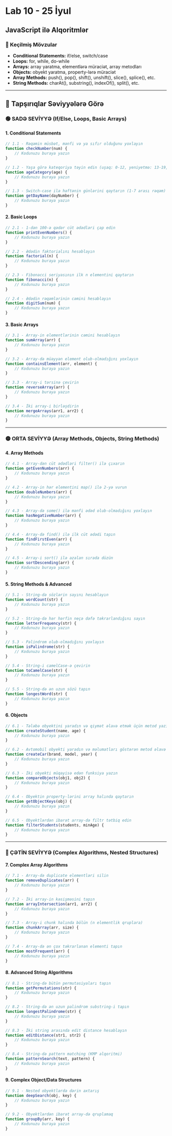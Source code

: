 # Lab 10 - 25 İyul
## JavaScript ilə Alqoritmlər

### 📅 Keçilmiş Mövzular
- **Conditional Statements:** if/else, switch/case
- **Loops:** for, while, do-while
- **Arrays:** array yaratma, elementlərə müraciət, array metodları
- **Objects:** obyekt yaratma, property-lərə müraciət
- **Array Methods:** push(), pop(), shift(), unshift(), slice(), splice(), etc.
- **String Methods:** charAt(), substring(), indexOf(), split(), etc.

---

## 🎯 Tapşırıqlar Səviyyələrə Görə

### 🟢 SADƏ SEVİYYƏ (If/Else, Loops, Basic Arrays)

#### **1. Conditional Statements**
```javascript
// 1.1 - Rəqəmin müsbət, mənfi və ya sıfır olduğunu yoxlayın
function checkNumber(num) {
    // Kodunuzu buraya yazın
}

// 1.2 - Yaşa görə kateqoriya təyin edin (uşaq: 0-12, yeniyetmə: 13-19, böyük: 20+)
function ageCategory(age) {
    // Kodunuzu buraya yazın
}

// 1.3 - Switch-case ilə həftənin günlərini qaytarın (1-7 arası rəqəm)
function getDayName(dayNumber) {
    // Kodunuzu buraya yazın
}
```

#### **2. Basic Loops**
```javascript
// 2.1 - 1-dən 100-ə qədər cüt ədədləri çap edin
function printEvenNumbers() {
    // Kodunuzu buraya yazın
}

// 2.2 - Ədədin faktorialını hesablayın
function factorial(n) {
    // Kodunuzu buraya yazın
}

// 2.3 - Fibonacci seriyasının ilk n elementini qaytarın
function fibonacci(n) {
    // Kodunuzu buraya yazın
}

// 2.4 - Ədədin rəqəmlərinin cəmini hesablayın
function digitSum(num) {
    // Kodunuzu buraya yazın
}
```

#### **3. Basic Arrays**
```javascript
// 3.1 - Array-in elementlərinin cəmini hesablayın
function sumArray(arr) {
    // Kodunuzu buraya yazın
}

// 3.2 - Array-də müəyyən element olub-olmadığını yoxlayın
function containsElement(arr, element) {
    // Kodunuzu buraya yazın
}

// 3.3 - Array-i tərsinə çevirin
function reverseArray(arr) {
    // Kodunuzu buraya yazın
}

// 3.4 - İki array-i birləşdirin
function mergeArrays(arr1, arr2) {
    // Kodunuzu buraya yazın
}
```

---

### 🟡 ORTA SEVİYYƏ (Array Methods, Objects, String Methods)

#### **4. Array Methods**
```javascript
// 4.1 - Array-dən cüt ədədləri filter() ilə çıxarın
function getEvenNumbers(arr) {
    // Kodunuzu buraya yazın
}

// 4.2 - Array-in hər elementini map() ilə 2-yə vurun
function doubleNumbers(arr) {
    // Kodunuzu buraya yazın
}

// 4.3 - Array-də some() ilə mənfi ədəd olub-olmadığını yoxlayın
function hasNegativeNumber(arr) {
    // Kodunuzu buraya yazın
}

// 4.4 - Array-də find() ilə ilk cüt ədədi tapın
function findFirstEven(arr) {
    // Kodunuzu buraya yazın
}

// 4.5 - Array-i sort() ilə azalan sırada düzün
function sortDescending(arr) {
    // Kodunuzu buraya yazın
}
```

#### **5. String Methods & Advanced**
```javascript
// 5.1 - String-də sözlərin sayını hesablayın
function wordCount(str) {
    // Kodunuzu buraya yazın
}

// 5.2 - String-də hər hərfin neçə dəfə təkrarlandığını sayın
function letterFrequency(str) {
    // Kodunuzu buraya yazın
}

// 5.3 - Palindrom olub-olmadığını yoxlayın
function isPalindrome(str) {
    // Kodunuzu buraya yazın
}

// 5.4 - String-i camelCase-ə çevirin
function toCamelCase(str) {
    // Kodunuzu buraya yazın
}

// 5.5 - String-də ən uzun sözü tapın
function longestWord(str) {
    // Kodunuzu buraya yazın
}
```

#### **6. Objects**
```javascript
// 6.1 - Tələbə obyektini yaradın və qiymət əlavə etmək üçün metod yazın
function createStudent(name, age) {
    // Kodunuzu buraya yazın
}

// 6.2 - Avtomobil obyekti yaradın və məlumatları göstərən metod əlavə edin
function createCar(brand, model, year) {
    // Kodunuzu buraya yazın
}

// 6.3 - İki obyekti müqayisə edən funksiya yazın
function compareObjects(obj1, obj2) {
    // Kodunuzu buraya yazın
}

// 6.4 - Obyektin property-lərini array halında qaytarın
function getObjectKeys(obj) {
    // Kodunuzu buraya yazın
}

// 6.5 - Obyektlərdən ibarət array-də filtr tətbiq edin
function filterStudents(students, minAge) {
    // Kodunuzu buraya yazın
}
```

---

### 🔴 ÇƏTİN SEVİYYƏ (Complex Algorithms, Nested Structures)

#### **7. Complex Array Algorithms**
```javascript
// 7.1 - Array-də duplicate elementləri silin
function removeDuplicates(arr) {
    // Kodunuzu buraya yazın
}

// 7.2 - İki array-in kəsişməsini tapın
function arrayIntersection(arr1, arr2) {
    // Kodunuzu buraya yazın
}

// 7.3 - Array-i chunk halında bölün (n elementlik qruplara)
function chunkArray(arr, size) {
    // Kodunuzu buraya yazın
}

// 7.4 - Array-də ən çox təkrarlanan elementi tapın
function mostFrequent(arr) {
    // Kodunuzu buraya yazın
}
```

#### **8. Advanced String Algorithms**
```javascript
// 8.1 - String-də bütün permutasiyaları tapın
function getPermutations(str) {
    // Kodunuzu buraya yazın
}

// 8.2 - String-də ən uzun palindrom substring-i tapın
function longestPalindrome(str) {
    // Kodunuzu buraya yazın
}

// 8.3 - İki string arasında edit distance hesablayın
function editDistance(str1, str2) {
    // Kodunuzu buraya yazın
}

// 8.4 - String-də pattern matching (KMP alqoritmi)
function patternSearch(text, pattern) {
    // Kodunuzu buraya yazın
}
```

#### **9. Complex Object/Data Structures**
```javascript
// 9.1 - Nested obyektlərdə dərin axtarış
function deepSearch(obj, key) {
    // Kodunuzu buraya yazın
}

// 9.2 - Obyektlərdən ibarət array-də qruplamaq
function groupBy(arr, key) {
    // Kodunuzu buraya yazın
}
```
